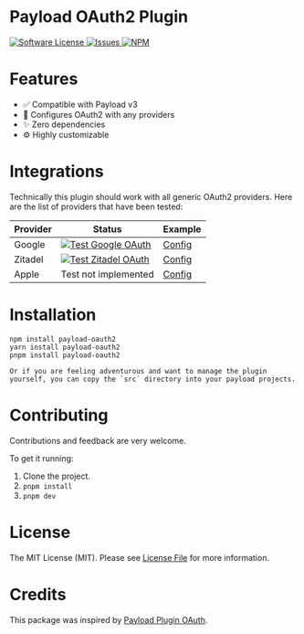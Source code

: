 # Payload OAuth2 Plugin

<a href="LICENSE">
  <img src="https://img.shields.io/badge/license-MIT-brightgreen.svg" alt="Software License" />
</a>
<a href="https://github.com/wilsonle/payload-oauth2/issues">
  <img src="https://img.shields.io/github/issues/wilsonle/payload-oauth2.svg" alt="Issues" />
</a>
<a href="https://npmjs.org/package/payload-oauth2">
  <img src="https://img.shields.io/npm/v/payload-oauth2.svg?style=flat-squar" alt="NPM" />
</a>

# Features

- ✅ Compatible with Payload v3
- 🔐 Configures OAuth2 with any providers
- ✨ Zero dependencies
- ⚙ Highly customizable

# Integrations

Technically this plugin should work with all generic OAuth2 providers. Here are the list of providers that have been tested:

| Provider | Status                                                                                                                                                                                                      | Example                         |
| -------- | ----------------------------------------------------------------------------------------------------------------------------------------------------------------------------------------------------------- | ------------------------------- |
| Google   | [![Test Google OAuth](https://github.com/WilsonLe/payload-oauth2/actions/workflows/test-google-oauth.yml/badge.svg)](https://github.com/WilsonLe/payload-oauth2/actions/workflows/test-google-oauth.yml)    | [Config](./examples/google.ts)  |
| Zitadel  | [![Test Zitadel OAuth](https://github.com/WilsonLe/payload-oauth2/actions/workflows/test-zitadel-oauth.yml/badge.svg)](https://github.com/WilsonLe/payload-oauth2/actions/workflows/test-zitadel-oauth.yml) | [Config](./examples/zitadel.ts) |
| Apple    | Test not implemented                                                                                                                                                                                        | [Config](./examples/apple.ts)   |

# Installation

```
npm install payload-oauth2
yarn install payload-oauth2
pnpm install payload-oauth2

Or if you are feeling adventurous and want to manage the plugin yourself, you can copy the `src` directory into your payload projects.
```

# Contributing

Contributions and feedback are very welcome.

To get it running:

1. Clone the project.
2. `pnpm install`
3. `pnpm dev`

# License

The MIT License (MIT). Please see [License File](LICENSE) for more information.

# Credits

This package was inspired by [Payload Plugin OAuth](https://github.com/thgh/payload-plugin-oauth).
